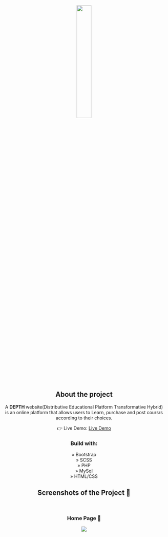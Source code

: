 
<div align='center'><img style="width:30%" src='https://github.com/Asifluvcode/Depth/assets/129084503/-6345-4ccd-9aa2-1707f31d93f0'/>

<h2>About the project</h2>

  <p>A <b>DEPTH </b>website(Distributive Educational Platform Transformative Hybrid) is an online platform that allows users to Learn, purchase and post coursrs according to their choices.</p>

👉 Live Demo: <a href='https://alisprofile.github.io/Depth/'>Live Demo</a>

<h3>Build with:</h3>

» Bootstrap<br>
» SCSS</br>
» PHP</br>
» MySql</br>
» HTML/CSS


<h2>Screenshots of the Project 📸</h2>
<br>
<h3 align='center'>Home Page 🏡</h3>

<div align='center'>
<img src='https://github.com/Asifluvcode/Depth/assets/129084503/56a24922-84f6-4af0-abb7-aa6d23cfca38'/>

</div>
